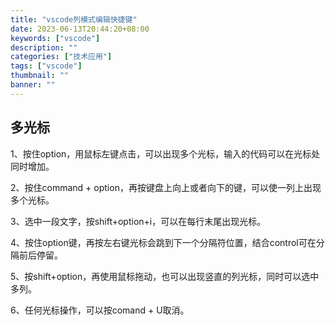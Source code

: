 ```yaml
---
title: "vscode列模式编辑快捷键"
date: 2023-06-13T20:44:20+08:00
keywords: ["vscode"]
description: ""
categories: ["技术应用"]
tags: ["vscode"]
thumbnail: ""
banner: ""
---
```



## 多光标

1、按住option，用鼠标左键点击，可以出现多个光标，输入的代码可以在光标处同时增加。

2、按住command + option，再按键盘上向上或者向下的键，可以使一列上出现多个光标。

3、选中一段文字，按shift+option+i，可以在每行末尾出现光标。

4、按住option键，再按左右键光标会跳到下一个分隔符位置，结合control可在分隔前后停留。

5、按shift+option，再使用鼠标拖动，也可以出现竖直的列光标，同时可以选中多列。

6、任何光标操作，可以按comand + U取消。